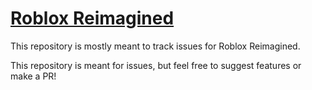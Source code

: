 # [Roblox Reimagined](https://userstyles.world/style/11872)
This repository is mostly meant to track issues for Roblox Reimagined.

This repository is meant for issues, but feel free to suggest features or make a PR!
